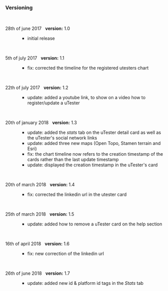 ### Versioning
<br>
<p style=" font-size:14px; text-align:justify;">
28th of june 2017&nbsp;&nbsp;
<b>version:</b> 1.0
<ul style="padding-left:5em">
 <li type="square">initial release</li>
</ul></p2>
</p>
<br>
<p style=" font-size:14px; text-align:justify;">
5th of july 2017&nbsp;&nbsp;
<b>version:</b> 1.1
<ul style="padding-left:5em">
 <li type="square">fix: corrected the timeline for the registered utesters chart</li>
</ul></p2>
</p>
<br>
<p style=" font-size:14px; text-align:justify;">
22th of july 2017&nbsp;&nbsp;
<b>version:</b> 1.2
<ul style="padding-left:5em">
 <li type="square">update: added a youtube link, to show on a video how to register/update a uTester</li>
</ul></p2>
</p>
<br>
<p style=" font-size:14px; text-align:justify;">
20th of january 2018&nbsp;&nbsp;
<b>version:</b> 1.3
<ul style="padding-left:5em">
 <li type="square">update: added the <i>stats</i> tab on the uTester detail card as well as the uTester's social network links</li>
 <li type="square">update: added three new maps (Open Topo, Stamen terrain and Esri)</li>
 <li type="square">fix: the chart timeline now refers to the creation timestamp of the cards rather than the last update timestamp</li>
 <li type="square">update: displayed the creation timestamp in the uTester's card</li>
</ul></p2>
</p>
<br>
<p style=" font-size:14px; text-align:justify;">
20th of march 2018&nbsp;&nbsp;
<b>version:</b> 1.4
<ul style="padding-left:5em">
 <li type="square">fix: corrected the linkedin url in the utester card</li> 
</ul></p2>
</p>
<br>
<p style=" font-size:14px; text-align:justify;">
25th of march 2018&nbsp;&nbsp;
<b>version:</b> 1.5
<ul style="padding-left:5em">
 <li type="square">update: added how to remove a uTester card on the help section</li> 
</ul></p2>
</p>
<br>
<p style=" font-size:14px; text-align:justify;">
16th of april 2018&nbsp;&nbsp;
<b>version:</b> 1.6
<ul style="padding-left:5em">
 <li type="square">fix: new correction of the linkedin url</li> 
</ul></p2>
</p>
<br>
<p style=" font-size:14px; text-align:justify;">
26th of june 2018&nbsp;&nbsp;
<b>version:</b> 1.7
<ul style="padding-left:5em">
 <li type="square">update: added new id & platform id tags in the <i>Stats</i> tab</li> 
</ul></p2>
</p>
